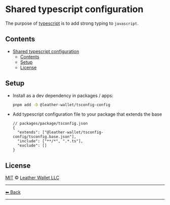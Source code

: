 # Shared typescript configuration

The purpose of [typescript](https://www.typescriptlang.org/) is to add strong typing to `javascript`.

## Contents

- [Shared typescript configuration](#shared-typescript-configuration)
  - [Contents](#contents)
  - [Setup](#setup)
  - [License](#license)

## Setup

- Install as a dev dependency in packages / apps:

  ```sh
  pnpm add -D @leather-wallet/tsconfig-config
  ```

- Add typescript configuration file to your package that extends the base

  ```jsonc
  // packages/package/tsconfig.json
  {
    "extends": ["@leather-wallet/tsconfig-config/tsconfig.base.json"],
    "include": ["**/*", ".*.ts"],
    "exclude": []
  }
  ```

## License

[MIT](../../LICENSE) © [Leather Wallet LLC](https://github.com/leather-io/mono)

---

[⬅ Back](../../README.md)

---
